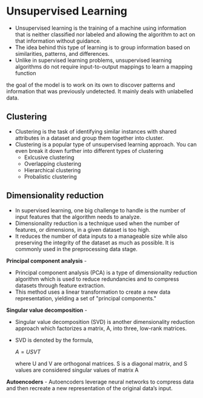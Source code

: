 # Unsupervised Learning
* Unsupervised learning is the training of a machine using information that is neither classified nor labeled and allowing the algorithm to act on that information without guidance.
* The idea behind this type of learning is to group information based on similarities, patterns, and differences. 
* Unlike in supervised learning problems, unsupervised learning algorithms do not require input-to-output mappings to learn a mapping function

the goal of the model is to work on its own to discover patterns and information that was previously undetected. It mainly deals with unlabelled data.

## Clustering
* Clustering is the task of identifying similar instances with shared attributes in a dataset and group them together into cluster.
* Clustering is a popular type of unsupervised learning approach. You can even break it down further into different types of clustering
    * Exlcusive clustering
    * Overlapping clustering
    * Hierarchical clustering
    * Probalistic clustering

## Dimensionality reduction
* In supervised learning, one big challenge to handle is the number of input features that the algorithm needs to analyze.
* Dimensionality reduction is a technique used when the number of features, or dimensions, in a given dataset is too high. 
* It reduces the number of data inputs to a manageable size while also preserving the integrity of the dataset as much as possible. It is commonly used in the preprocessing data stage.

**Principal component analysis** -
* Principal component analysis (PCA) is a type of dimensionality reduction algorithm which is used to reduce redundancies and to compress datasets through feature extraction. 
* This method uses a linear transformation to create a new data representation, yielding a set of "principal components." 

**Singular value decomposition** -
* Singular value decomposition (SVD) is another dimensionality reduction approach which factorizes a matrix, A, into three, low-rank matrices. 
* SVD is denoted by the formula, 

    $A = USVT$

    where U and V are orthogonal matrices. S is a diagonal matrix, and S values are considered singular values of matrix A


**Autoencoders** - 
Autoencoders leverage neural networks to compress data and then recreate a new representation of the original data’s input.